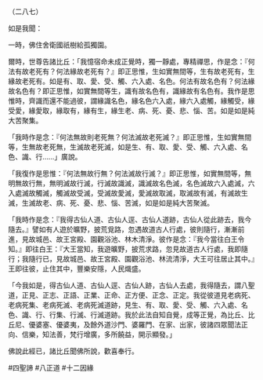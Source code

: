 （二八七）

如是我聞：

一時，佛住舍衛國祇樹給孤獨園。

爾時，世尊告諸比丘：「我憶宿命未成正覺時，獨一靜處，專精禪思，作是念：『何法有故老死有？何法緣故老死有？』即正思惟，生如實無間等，生有故老死有，生緣故老死有。如是有、取、愛、受、觸、六入處、名色。何法有故名色有？何法緣故名色有？即正思惟，如實無間等生，識有故名色有，識緣故有名色有。我作是思惟時，齊識而還不能過彼，謂緣識名色，緣名色六入處，緣六入處觸，緣觸受，緣受愛，緣愛取，緣取有，緣有生，緣生老、病、死、憂、悲、惱、苦。如是如是純大苦聚集。

「我時作是念：『何法無故則老死無？何法滅故老死滅？』即正思惟，生如實無間等，生無故老死無，生滅故老死滅，如是生、有、取、愛、受、觸、六入處、名色、識、行……」廣說。

「我復作是思惟：『何法無故行無？何法滅故行滅？』即正思惟，如實無間等，無明無故行無，無明滅故行滅，行滅故識滅，識滅故名色滅，名色滅故六入處滅，六入處滅故觸滅，觸滅故受滅，受滅故愛滅，愛滅故取滅，取滅故有滅，有滅故生滅，生滅故老、病、死、憂、悲、惱、苦滅，如是如是純大苦聚滅。

「我時作是念：『我得古仙人道、古仙人逕、古仙人道跡，古仙人從此跡去，我今隨去。』譬如有人遊於曠野，披荒覓路，忽遇故道古人行處，彼則隨行，漸漸前進，見故城邑、故王宮殿、園觀浴池、林木清淨。彼作是念：『我今當往白王令知。』即往白王：『大王當知，我遊曠野，披荒求路，忽見故道古人行處，我即隨行；我隨行已，見故城邑、故王宮殿、園觀浴池、林流清淨，大王可往居止其中。』王即往彼，止住其中，豐樂安隱，人民熾盛。

「今我如是，得古仙人道、古仙人逕、古仙人跡，古仙人去處，我得隨去，謂八聖道，正見、正志、正語、正業、正命、正方便、正念、正定。我從彼道見老病死、老病死集、老病死滅、老病死滅道跡，見生、有、取、愛、受、觸、六入處、名色、識、行、行集、行滅、行滅道跡。我於此法自知自覺，成等正覺，為比丘、比丘尼、優婆塞、優婆夷，及餘外道沙門、婆羅門、在家、出家，彼諸四眾聞法正向、信樂，知法善，梵行增廣，多所饒益，開示顯發。」

佛說此經已，諸比丘聞佛所說，歡喜奉行。



#四聖諦
#八正道
#十二因緣
